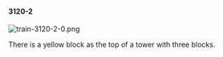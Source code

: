 #### 3120-2
![train-3120-2-0.png](https://github.com/lil-lab/nlvr/raw/master/nlvr/train/images/61/train-3120-2-0.png "train-3120-2-0.png")

There is a yellow block as the top of a tower with three blocks.
